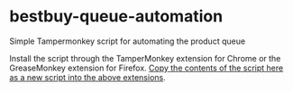 # bestbuy-queue-automation
Simple Tampermonkey script for automating the product queue

Install the script through the TamperMonkey extension for Chrome or the GreaseMonkey extension for Firefox.
[Copy the contents of the script here as a new script into the above extensions](https://github.com/albert-sun/bestbuy-queue-automation/blob/main/script.js).
